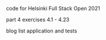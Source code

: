 code for Helsinki Full Stack Open 2021

part 4 exercises 4.1 - 4.23

blog list application and tests
